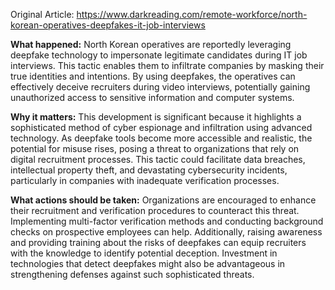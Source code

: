 Original Article: https://www.darkreading.com/remote-workforce/north-korean-operatives-deepfakes-it-job-interviews

**What happened:**
North Korean operatives are reportedly leveraging deepfake technology to impersonate legitimate candidates during IT job interviews. This tactic enables them to infiltrate companies by masking their true identities and intentions. By using deepfakes, the operatives can effectively deceive recruiters during video interviews, potentially gaining unauthorized access to sensitive information and computer systems.

**Why it matters:**
This development is significant because it highlights a sophisticated method of cyber espionage and infiltration using advanced technology. As deepfake tools become more accessible and realistic, the potential for misuse rises, posing a threat to organizations that rely on digital recruitment processes. This tactic could facilitate data breaches, intellectual property theft, and devastating cybersecurity incidents, particularly in companies with inadequate verification processes.

**What actions should be taken:**
Organizations are encouraged to enhance their recruitment and verification procedures to counteract this threat. Implementing multi-factor verification methods and conducting background checks on prospective employees can help. Additionally, raising awareness and providing training about the risks of deepfakes can equip recruiters with the knowledge to identify potential deception. Investment in technologies that detect deepfakes might also be advantageous in strengthening defenses against such sophisticated threats.